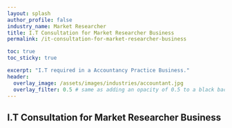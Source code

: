 ```yaml
---
layout: splash 
author_profile: false 
industry_name: Market Researcher
title: I.T Consultation for Market Researcher Business
permalink: /it-consultation-for-market-researcher-business

toc: true
toc_sticky: true

excerpt: "I.T required in a Accountancy Practice Business."
header:
  overlay_image: /assets/images/industries/accountant.jpg
  overlay_filter: 0.5 # same as adding an opacity of 0.5 to a black background
---
```


## I.T Consultation for Market Researcher Business